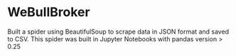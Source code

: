 # WeBullBroker
Built a spider using BeautifulSoup to scrape data in JSON format and saved to CSV. 
This spider was built in Jupyter Notebooks with pandas version > 0.25
